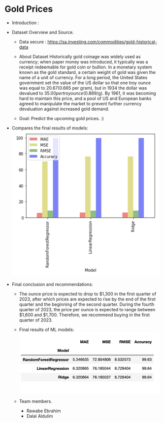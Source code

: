 # Gold Prices

  - Introduction :
  - Dataset Overview and Source.
    - Data secure : https://sa.investing.com/commodities/gold-historical-data 
    - About Dataset
Historically gold coinage was widely used as currency; when paper money was introduced, it typically was a receipt redeemable for gold coin or bullion. In a monetary system known as the gold standard, a certain weight of gold was given the name of a unit of currency. For a long period, the United States government set the value of the US dollar so that one troy ounce was equal to $20.67 ($0.665 per gram), but in 1934 the dollar was devalued to $35.00 per troy ounce ($0.889/g). By 1961, it was becoming hard to maintain this price, and a pool of US and European banks agreed to manipulate the market to prevent further currency devaluation against increased gold demand.


    - Goal: Predict the upcoming gold prices. :)
    
- Compares the final results of models:
 ![alt text](img/chart.png)
- Final conclusion and recommendations:
  - The ounce price is expected to drop to $1,300 in the first quarter of 2023, after which prices are expected to rise by the end of the first quarter and the beginning of the second quarter.
During the fourth quarter of 2023, the price per ounce is expected to range between $1,600 and $1,700. Therefore, we recommend buying in the first quarter of 2023.


  - Final results of ML models:
  ![alt text](img/table.png)

  - Team members.
    - Rawabe Ebrahim
    - Dalal Aldulim
